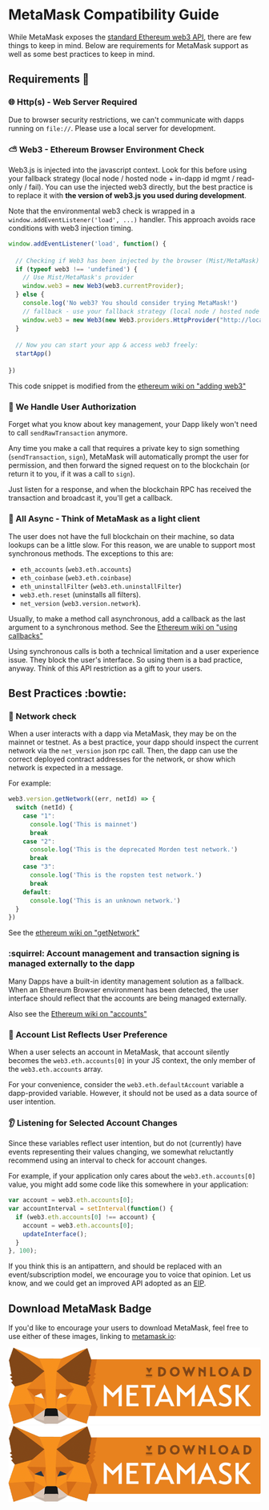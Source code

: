 # MetaMask Compatibility Guide

While MetaMask exposes the [standard Ethereum web3 API](https://github.com/ethereum/wiki/wiki/JavaScript-API), there are few things to keep in mind. Below are requirements for MetaMask support as well as some best practices to keep in mind.

## Requirements :nut_and_bolt:

### :globe_with_meridians: Http(s) - Web Server Required

Due to browser security restrictions, we can't communicate with dapps running on `file://`. Please use a local server for development.

### :partly_sunny: Web3 - Ethereum Browser Environment Check

Web3.js is injected into the javascript context.
Look for this before using your fallback strategy (local node / hosted node + in-dapp id mgmt / read-only / fail).
You can use the injected web3 directly, but the best practice is to replace it with **the version of web3.js you used during development**.

Note that the environmental web3 check is wrapped in a `window.addEventListener('load', ...)` handler. This approach avoids race conditions with web3 injection timing.

```js
window.addEventListener('load', function() {

  // Checking if Web3 has been injected by the browser (Mist/MetaMask)
  if (typeof web3 !== 'undefined') {
    // Use Mist/MetaMask's provider
    window.web3 = new Web3(web3.currentProvider);
  } else {
    console.log('No web3? You should consider trying MetaMask!')
    // fallback - use your fallback strategy (local node / hosted node + in-dapp id mgmt / fail)
    window.web3 = new Web3(new Web3.providers.HttpProvider("http://localhost:8545"));
  }

  // Now you can start your app & access web3 freely:
  startApp()

})
```
This code snippet is modified from the [ethereum wiki on "adding web3"](https://github.com/ethereum/wiki/wiki/JavaScript-API#adding-web3)

### :dancers: We Handle User Authorization

Forget what you know about key management, your Dapp likely won't need to call `sendRawTransaction` anymore.

Any time you make a call that requires a private key to sign something (`sendTransaction`, `sign`), MetaMask will automatically prompt the user for permission, and then forward the signed request on to the blockchain (or return it to you, if it was a call to `sign`).

Just listen for a response, and when the blockchain RPC has received the transaction and broadcast it, you'll get a callback.

### :dizzy: All Async - Think of MetaMask as a light client

The user does not have the full blockchain on their machine, so data lookups can be a little slow.
For this reason, we are unable to support most synchronous methods. The exceptions to this are:
* `eth_accounts` (`web3.eth.accounts`)
* `eth_coinbase` (`web3.eth.coinbase`)
* `eth_uninstallFilter` (`web3.eth.uninstallFilter`)
* `web3.eth.reset` (uninstalls all filters).
* `net_version` (`web3.version.network`).

Usually, to make a method call asynchronous, add a callback as the last argument to a synchronous method. See the [Ethereum wiki on "using callbacks"](https://github.com/ethereum/wiki/wiki/JavaScript-API#using-callbacks)

Using synchronous calls is both a technical limitation and a user experience issue. They block the user's interface. So using them is a bad practice, anyway. Think of this API restriction as a gift to your users.

## Best Practices :bowtie:

### :construction_worker: Network check

When a user interacts with a dapp via MetaMask, they may be on the mainnet or testnet. As a best practice, your dapp should inspect the current network via the `net_version` json rpc call. Then, the dapp can use the correct deployed contract addresses for the network, or show which network is expected in a message.

For example:
```javascript
web3.version.getNetwork((err, netId) => {
  switch (netId) {
    case "1":
      console.log('This is mainnet')
      break
    case "2":
      console.log('This is the deprecated Morden test network.')
      break
    case "3":
      console.log('This is the ropsten test network.')
      break
    default:
      console.log('This is an unknown network.')
  }
})
```

See the [ethereum wiki on "getNetwork" ](https://github.com/ethereum/wiki/wiki/JavaScript-API#web3versionnetwork)

### :squirrel: Account management and transaction signing is managed externally to the dapp

Many Dapps have a built-in identity management solution as a fallback.
When an Ethereum Browser environment has been detected, the user interface should reflect that the accounts are being managed externally.

Also see the [Ethereum wiki on "accounts"](https://github.com/ethereum/wiki/wiki/JavaScript-API#web3ethaccounts)

### :raising_hand: Account List Reflects User Preference

When a user selects an account in MetaMask, that account silently becomes the `web3.eth.accounts[0]` in your JS context, the only member of the `web3.eth.accounts` array.

For your convenience, consider the `web3.eth.defaultAccount` variable a dapp-provided variable. However, it should not be used as a data source of user intention.

### :ear: Listening for Selected Account Changes

Since these variables reflect user intention, but do not (currently) have events representing their values changing, we somewhat reluctantly recommend using an interval to check for account changes.

For example, if your application only cares about the `web3.eth.accounts[0]` value, you might add some code like this somewhere in your application:
```javascript
var account = web3.eth.accounts[0];
var accountInterval = setInterval(function() {
  if (web3.eth.accounts[0] !== account) {
    account = web3.eth.accounts[0];
    updateInterface();
  }
}, 100);
```
If you think this is an antipattern, and should be replaced with an event/subscription model, we encourage you to voice that opinion. Let us know, and we could get an improved API adopted as an [EIP](https://github.com/ethereum/EIPs).

## Download MetaMask Badge

If you'd like to encourage your users to download MetaMask, feel free to use either of these images, linking to [metamask.io](https://metamask.io):

![download metamask button](./images/download-metamask.png)
![download metamask button dark](./images/download-metamask-dark.png)
